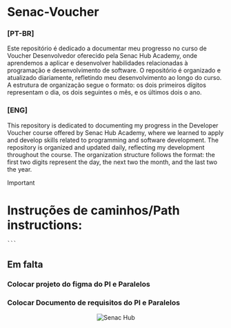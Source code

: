 # Senac-Voucher

### [PT-BR]

Este repositório é dedicado a documentar meu progresso no curso de Voucher Desenvolvedor oferecido pela Senac Hub Academy, onde aprendemos a aplicar e desenvolver habilidades relacionadas à programação e desenvolvimento de software. O repositório é organizado e atualizado diariamente, refletindo meu desenvolvimento ao longo do curso. A estrutura de organização segue o formato: os dois primeiros dígitos representam o dia, os dois seguintes o mês, e os últimos dois o ano.



### [ENG]

This repository is dedicated to documenting my progress in the Developer Voucher course offered by Senac Hub Academy, where we learned to apply and develop skills related to programming and software development. The repository is organized and updated daily, reflecting my development throughout the course. The organization structure follows the format: the first two digits represent the day, the next two the month, and the last two the year.

> [!IMPORTANT]  
> # Instruções de caminhos/Path instructions:
` ``` `




## Em falta
### Colocar projeto do figma do PI e Paralelos
### Colocar Documento de requisitos do PI e Paralelos



<div align="center">  
<img href= "https://ww3.ms.senac.br/Escolas/Campo-Grande/Hub-Academy" src="https://github.com/user-attachments/assets/1d3ff942-8acf-452e-ba90-fbe85e48c3c9" alt="Senac Hub">
</div>
